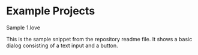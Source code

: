 Example Projects
================

Sample 1.love

This is the sample snippet from the repository readme file.  It shows a basic dialog consisting of a text input and a button.

